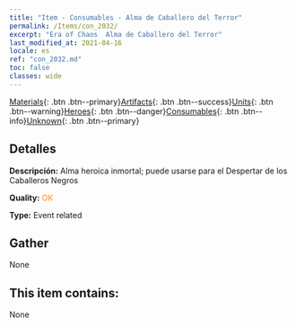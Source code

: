 ```yaml
---
title: "Item - Consumables - Alma de Caballero del Terror"
permalink: /Items/con_2032/
excerpt: "Era of Chaos  Alma de Caballero del Terror"
last_modified_at: 2021-04-16
locale: es
ref: "con_2032.md"
toc: false
classes: wide
---
```

 [Materials](/es/Items/){: .btn .btn--primary}[Artifacts](/es/Items/Artifacts/){: .btn .btn--success}[Units](/es/Items/Units/){: .btn .btn--warning}[Heroes](/es/Items/Heroes/){: .btn .btn--danger}[Consumables](/es/Items/Consumables/){: .btn .btn--info}[Unknown](/es/Items/Unknown/){: .btn .btn--primary}

## Detalles
 **Descripción:** Alma heroica inmortal; puede usarse para el Despertar de los Caballeros Negros

 **Quality:** <span style="color: #FF8C00">OK</span>

 **Type:** Event related

## Gather

  None

## This item contains:

  None

